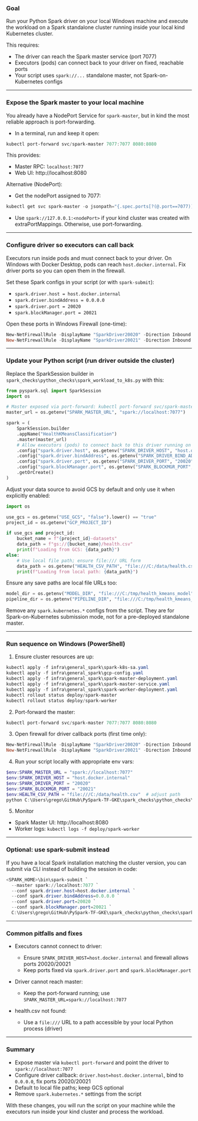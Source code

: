 ### Goal
Run your Python Spark driver on your local Windows machine and execute the workload on a Spark standalone cluster running inside your local kind Kubernetes cluster.

This requires:
- The driver can reach the Spark master service (port 7077)
- Executors (pods) can connect back to your driver on fixed, reachable ports
- Your script uses `spark://...` standalone master, not Spark-on-Kubernetes configs

---

### Expose the Spark master to your local machine
You already have a NodePort Service for `spark-master`, but in kind the most reliable approach is port-forwarding.

- In a terminal, run and keep it open:

```powershell
kubectl port-forward svc/spark-master 7077:7077 8080:8080
```

This provides:
- Master RPC: `localhost:7077`
- Web UI: http://localhost:8080

Alternative (NodePort):
- Get the nodePort assigned to 7077:

```powershell
kubectl get svc spark-master -o jsonpath="{.spec.ports[?(@.port==7077)].nodePort}"
```

- Use `spark://127.0.0.1:<nodePort>` if your kind cluster was created with extraPortMappings. Otherwise, use port-forwarding.

---

### Configure driver so executors can call back
Executors run inside pods and must connect back to your driver. On Windows with Docker Desktop, pods can reach `host.docker.internal`. Fix driver ports so you can open them in the firewall.

Set these Spark configs in your script (or with `spark-submit`):
- `spark.driver.host = host.docker.internal`
- `spark.driver.bindAddress = 0.0.0.0`
- `spark.driver.port = 20020`
- `spark.blockManager.port = 20021`

Open these ports in Windows Firewall (one-time):

```powershell
New-NetFirewallRule -DisplayName "SparkDriver20020" -Direction Inbound -Action Allow -Protocol TCP -LocalPort 20020
New-NetFirewallRule -DisplayName "SparkDriver20021" -Direction Inbound -Action Allow -Protocol TCP -LocalPort 20021
```

---

### Update your Python script (run driver outside the cluster)
Replace the SparkSession builder in `spark_checks\python_checks\spark_workload_to_k8s.py` with this:

```python
from pyspark.sql import SparkSession
import os

# Master exposed via port-forward: kubectl port-forward svc/spark-master 7077:7077
master_url = os.getenv("SPARK_MASTER_URL", "spark://localhost:7077")

spark = (
    SparkSession.builder
    .appName("HealthKMeansClassification")
    .master(master_url)
    # Allow executors (pods) to connect back to this driver running on Windows host
    .config("spark.driver.host", os.getenv("SPARK_DRIVER_HOST", "host.docker.internal"))
    .config("spark.driver.bindAddress", os.getenv("SPARK_DRIVER_BIND_ADDRESS", "0.0.0.0"))
    .config("spark.driver.port", os.getenv("SPARK_DRIVER_PORT", "20020"))
    .config("spark.blockManager.port", os.getenv("SPARK_BLOCKMGR_PORT", "20021"))
    .getOrCreate()
)
```

Adjust your data source to avoid GCS by default and only use it when explicitly enabled:

```python
import os

use_gcs = os.getenv("USE_GCS", "false").lower() == "true"
project_id = os.getenv("GCP_PROJECT_ID")

if use_gcs and project_id:
    bucket_name = f"{project_id}-datasets"
    data_path = f"gs://{bucket_name}/health.csv"
    print(f"Loading from GCS: {data_path}")
else:
    # Use local file path; ensure file:/// URL form
    data_path = os.getenv("HEALTH_CSV_PATH", "file:///C:/data/health.csv")
    print(f"Loading from local path: {data_path}")
```

Ensure any save paths are local file URLs too:

```python
model_dir = os.getenv("MODEL_DIR", "file:///C:/tmp/health_kmeans_model")
pipeline_dir = os.getenv("PIPELINE_DIR", "file:///C:/tmp/health_kmeans_pipeline")
```

Remove any `spark.kubernetes.*` configs from the script. They are for Spark-on-Kubernetes submission mode, not for a pre-deployed standalone master.

---

### Run sequence on Windows (PowerShell)
1) Ensure cluster resources are up:
```powershell
kubectl apply -f infra\general_spark\spark-k8s-sa.yaml
kubectl apply -f infra\general_spark\gcp-config.yaml
kubectl apply -f infra\general_spark\spark-master-deployment.yaml
kubectl apply -f infra\general_spark\spark-master-service.yaml
kubectl apply -f infra\general_spark\spark-worker-deployment.yaml
kubectl rollout status deploy/spark-master
kubectl rollout status deploy/spark-worker
```

2) Port-forward the master:
```powershell
kubectl port-forward svc/spark-master 7077:7077 8080:8080
```

3) Open firewall for driver callback ports (first time only):
```powershell
New-NetFirewallRule -DisplayName "SparkDriver20020" -Direction Inbound -Action Allow -Protocol TCP -LocalPort 20020
New-NetFirewallRule -DisplayName "SparkDriver20021" -Direction Inbound -Action Allow -Protocol TCP -LocalPort 20021
```

4) Run your script locally with appropriate env vars:
```powershell
$env:SPARK_MASTER_URL = "spark://localhost:7077"
$env:SPARK_DRIVER_HOST = "host.docker.internal"
$env:SPARK_DRIVER_PORT = "20020"
$env:SPARK_BLOCKMGR_PORT = "20021"
$env:HEALTH_CSV_PATH = "file:///C:/data/health.csv"  # adjust path
python C:\Users\grego\GitHub\PySpark-TF-GKE\spark_checks\python_checks\spark_workload_to_k8s.py
```

5) Monitor
- Spark Master UI: http://localhost:8080
- Worker logs: `kubectl logs -f deploy/spark-worker`

---

### Optional: use spark-submit instead
If you have a local Spark installation matching the cluster version, you can submit via CLI instead of building the session in code:

```powershell
<SPARK_HOME>\bin\spark-submit `
  --master spark://localhost:7077 `
  --conf spark.driver.host=host.docker.internal `
  --conf spark.driver.bindAddress=0.0.0.0 `
  --conf spark.driver.port=20020 `
  --conf spark.blockManager.port=20021 `
  C:\Users\grego\GitHub\PySpark-TF-GKE\spark_checks\python_checks\spark_workload_to_k8s.py
```

---

### Common pitfalls and fixes
- Executors cannot connect to driver:
  - Ensure `SPARK_DRIVER_HOST=host.docker.internal` and firewall allows ports 20020/20021
  - Keep ports fixed via `spark.driver.port` and `spark.blockManager.port`

- Driver cannot reach master:
  - Keep the port-forward running; use `SPARK_MASTER_URL=spark://localhost:7077`

- health.csv not found:
  - Use a `file:///` URL to a path accessible by your local Python process (driver)

---

### Summary
- Expose master via `kubectl port-forward` and point the driver to `spark://localhost:7077`
- Configure driver callback: `driver.host=host.docker.internal`, bind to `0.0.0.0`, fix ports 20020/20021
- Default to local file paths; keep GCS optional
- Remove `spark.kubernetes.*` settings from the script

With these changes, you will run the script on your machine while the executors run inside your kind cluster and process the workload.